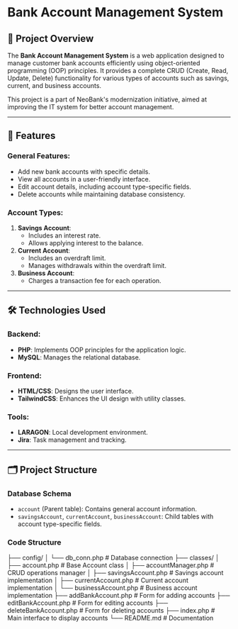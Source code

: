 # Bank Account Management System

## 📘 Project Overview

The **Bank Account Management System** is a web application designed to manage customer bank accounts efficiently using object-oriented programming (OOP) principles. It provides a complete CRUD (Create, Read, Update, Delete) functionality for various types of accounts such as savings, current, and business accounts.

This project is a part of NeoBank's modernization initiative, aimed at improving the IT system for better account management.

---

## 🎯 Features

### General Features:
- Add new bank accounts with specific details.
- View all accounts in a user-friendly interface.
- Edit account details, including account type-specific fields.
- Delete accounts while maintaining database consistency.

### Account Types:
1. **Savings Account**:
   - Includes an interest rate.
   - Allows applying interest to the balance.
2. **Current Account**:
   - Includes an overdraft limit.
   - Manages withdrawals within the overdraft limit.
3. **Business Account**:
   - Charges a transaction fee for each operation.

---

## 🛠️ Technologies Used

### Backend:
- **PHP**: Implements OOP principles for the application logic.
- **MySQL**: Manages the relational database.

### Frontend:
- **HTML/CSS**: Designs the user interface.
- **TailwindCSS**: Enhances the UI design with utility classes.

### Tools:
- **LARAGON**: Local development environment.
- **Jira**: Task management and tracking.

---

## 🗂️ Project Structure

### Database Schema
- `account` (Parent table): Contains general account information.
- `savingsAccount`, `currentAccount`, `businessAccount`: Child tables with account type-specific fields.

### Code Structure
├── config/
│   └── db_conn.php      # Database connection
├── classes/
│   ├── account.php      # Base Account class
│   ├── accountManager.php # CRUD operations manager
│   ├── savingsAccount.php  # Savings account implementation
│   ├── currentAccount.php  # Current account implementation
│   └── businessAccount.php # Business account implementation
├── addBankAccount.php   # Form for adding accounts
├── editBankAccount.php  # Form for editing accounts
├── deleteBankAccount.php  # Form for deleting accounts
├── index.php            # Main interface to display accounts
└── README.md            # Documentation
